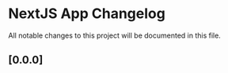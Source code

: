 # NextJS App Changelog
All notable changes to this project will be documented in this file.

## [0.0.0]
